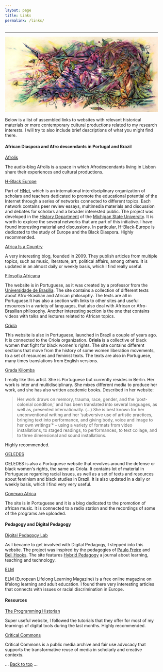 ```yaml
---
layout: page
title: Links
permalink: /links/
---
```


---

<img src="/images/Links-Picture1.jpg">


Below is a list of assembled links to websites with relevant historical materials or more contemporary cultural productions related to my research interests. I will try to also include brief descriptions of what you might find there.

#### African Diaspora and Afro descendants in Portugal and Brazil

<a href="https://radioafrolis.com/" target="_blank"> Afrolis</a>

The audio-blog Afrolis is a space in which Afrodescendants living in Lisbon share their experiences and cultural productions.

<a href="https://networks.h-net.org/h-black-europe" target="_blank"> H-Black Europe</a>

Part of [HNet](https://networks.h-net.org/), which is an international interdisciplinary organization of scholars and teachers dedicated to promote the educational potential of the Internet through a series of networks connected to different topics. Each network contains peer review essays, multimedia materials and discussion and debates for scholars and a broader interested public. The project was developed in the [History Department](http://history.msu.edu/) of the [Michigan State University](https://msu.edu/). It is worth to explore the several networks that are part of this initiative. I have found interesting material and discussions. In particular, H-Black-Europe is dedicated to the study of Europe and the Black Diaspora. Highly recommended.

<a href="http://africasacountry.com/" target="_blank"> Africa Is a Country</a>

A very interesting blog, founded in 2009. They publish articles from multiple topics, such as music, literature, art, political affairs, among others. It is updated in an almost daily or weekly basis, which I find really useful.

<a href="http://filosofia-africana.weebly.com/" target="_blank"> Filosofia Africana</a>

The website is in Portuguese, as it was created by a professor from the [Universidade de Brasilia](http://www.unb.br/). The site contains a collection of different texts about Afro-Brasilian and African philosophy. The texts are all in Portuguese.It has also a section with links to other sites and useful resources in a variety of languages, that also deal with African or Afro-Brasilian philosophy. Another interesting section is the one that contains videos with talks and lectures related to African topics.

<a href="http://criola.org.br/" target="_blank"> Criola</a>

This website is also in Portuguese, launched in Brazil a couple of years ago. It is connected to the Criola organization. **Criola** is a collective of black women that fight for black women's rights. The site contains different sections that move from the history of some women liberation movements, to a set of resources and feminist texts. The texts are also in Portuguese, many times translations from English versions.

<a href="http://gradakilomba.com/" target="_blank"> Grada Kilomba</a>

I really like this artist. She is Portuguese but currently resides in Berlin. Her work is inter and multidisciplinary. She mixes different media to produce her work, and she has also written academic books. Described in her website:

> Her work draws on memory, trauma, race, gender, and the ‘post-colonial condition,’ and has been translated into several languages, as well as, presented internationally. (...) She is best known for her unconventional writing and her ‘subversive use of artistic practices, bringing text into performance, and giving body, voice and image to her own writings’* – using a variety of formats from video installations, to staged readings, to performances, to text collage, and to three dimensional and sound installations.

Highly recommended.

<a href="http://www.geledes.org.br/18-textos-essenciais-para-estudos-e-pesquisas-sobre-genero-e-sexualidade/#gs.null" target="_blank"> GELEDES</a>

GELEDES is also a Portuguese website that revolves around the defense or black women's rights, the same as Criola. It contains lot of material in Portuguese regarding racial issues, as well as a set of texts and resources about feminism and black studies in Brazil. It is also updated in a daily or weekly basis, which I find very very useful.

<a href="https://conexaoafrica.com/" target="_blank"> Conexao Africa</a>

The site is in Portuguese and it is a blog dedicated to the promotion of african music. It is connected to a radio station and the recordings of some of the programs are uploaded.

#### Pedagogy and Digital Pedagogy

<a href="http://www.digitalpedagogylab.com/" target="_blank"> Digital Pedagogy Lab</a>

As I became to get involved with Digital Pedagogy, I stepped into this website. The project was inspired by the pedagogies of [Paulo Freire](http://www.freire.org/paulo-freire/) and [Bell Hooks](http://www.bellhooksinstitute.com/). The site features [Hybrid Pedagogy](http://www.digitalpedagogylab.com/hybridped/) a journal about learning, teaching and technology.

<a href="http://www.elmmagazine.eu/" target="_blank"> ELM</a>

ELM (European Lifelong Learning Magazine) is a free online magazine on lifelong learning and adult education. I found there very interesting articles that connects with issues or racial discrimination in Europe.

#### Resources

<a href="http://programminghistorian.org/" target="_blank"> The Programming Historian</a>

Super useful website, I followed the tutorials that they offer for most of my learnings of digital tools during the last months. Highly recommended.

<a href="http://www.criticalcommons.org/about-us" target="_blank"> Critical Commons</a>

Critical Commons is a public media archive and fair use advocacy that supports the transformative reuse of media in scholarly and creative contexts.



<body id="top">
  ...
  <a href="#top">Back to top</a>
  ...
</body>
